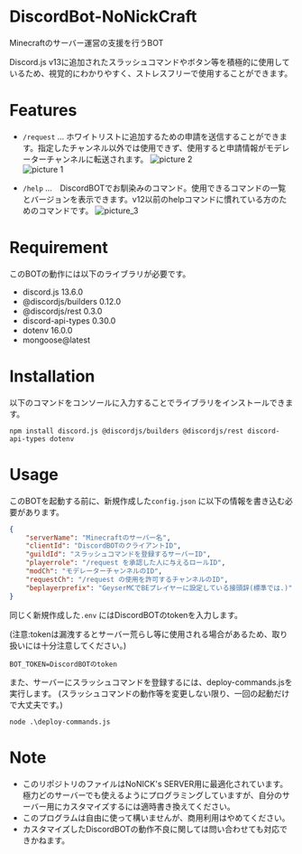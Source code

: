 
# DiscordBot-NoNickCraft

Minecraftのサーバー運営の支援を行うBOT

Discord.js v13に追加されたスラッシュコマンドやボタン等を積極的に使用しているため、視覚的にわかりやすく、ストレスフリーで使用することができます。

# Features

* `/request` ... ホワイトリストに追加するための申請を送信することができます。指定したチャンネル以外では使用できず、使用すると申請情報がモデレーターチャンネルに転送されます。
![picture 2](https://media.discordapp.net/attachments/958791423161954445/959084240211939388/2869545b09517e0342b0c585727a2321e8ddb112f7cebf17c7e2301076822698.png)  
![picture 1](https://media.discordapp.net/attachments/958791423161954445/959084239977074778/940a03c4e3ff9064c28a5b2529f04a9986ac2c7de0ef29ea4b8de6c36388bdeb.png)  

* `/help` ...　DiscordBOTでお馴染みのコマンド。使用できるコマンドの一覧とバージョンを表示できます。v12以前のhelpコマンドに慣れている方のためのコマンドです。
![picture_3](https://media.discordapp.net/attachments/958791423161954445/959084124184903732/unknown.png)

# Requirement
このBOTの動作には以下のライブラリが必要です。

* discord.js 13.6.0
* @discordjs/builders 0.12.0
* @discordjs/rest 0.3.0
* discord-api-types 0.30.0
* dotenv 16.0.0
* mongoose@latest

# Installation
以下のコマンドをコンソールに入力することでライブラリをインストールできます。
```npm
npm install discord.js @discordjs/builders @discordjs/rest discord-api-types dotenv
```

# Usage
このBOTを起動する前に、新規作成した`config.json` に以下の情報を書き込む必要があります。

```json
{
    "serverName": "Minecraftのサーバー名",
    "clientId": "DiscordBOTのクライアントID",
    "guildId": "スラッシュコマンドを登録するサーバーID",
    "playerrole": "/request を承認した人に与えるロールID",
    "modCh": "モデレーターチャンネルのID",
    "requestCh": "/request の使用を許可するチャンネルのID",
    "beplayerprefix": "GeyserMCでBEプレイヤーに設定している接頭辞(標準では.)"
}
```
同じく新規作成した`.env` にはDiscordBOTのtokenを入力します。

(注意:tokenは漏洩するとサーバー荒らし等に使用される場合があるため、取り扱いには十分注意してください。)
```
BOT_TOKEN=DiscordBOTのtoken
```

また、サーバーにスラッシュコマンドを登録するには、deploy-commands.jsを実行します。
(スラッシュコマンドの動作等を変更しない限り、一回の起動だけで大丈夫です。)
```npm
node .\deploy-commands.js
```

# Note

* このリポジトリのファイルはNoNICK's SERVER用に最適化されています。極力どのサーバーでも使えるようにプログラミングしていますが、自分のサーバー用にカスタマイズするには適時書き換えてください。
* このプログラムは自由に使って構いませんが、商用利用はやめてください。
* カスタマイズしたDiscordBOTの動作不良に関しては問い合わせても対応できかねます。
